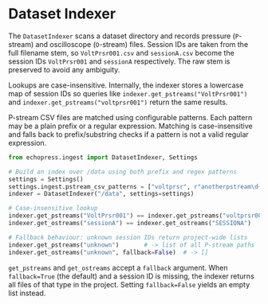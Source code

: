 # Dataset Indexer

The `DatasetIndexer` scans a dataset directory and records pressure (`P`-stream) and oscilloscope (`O`-stream) files. Session IDs are taken from the full filename stem, so `VoltPrsr001.csv` and `sessionA.csv` become the session IDs `VoltPrsr001` and `sessionA` respectively. The raw stem is preserved to avoid any ambiguity.

Lookups are case-insensitive. Internally, the indexer stores a lowercase map of session IDs so queries like `indexer.get_pstreams("VoltPrsr001")` and `indexer.get_pstreams("voltprsr001")` return the same results.

P-stream CSV files are matched using configurable patterns. Each pattern may be a plain prefix or a regular expression. Matching is case-insensitive and falls back to prefix/substring checks if a pattern is not a valid regular expression.

```python
from echopress.ingest import DatasetIndexer, Settings

# Build an index over /data using both prefix and regex patterns
settings = Settings()
settings.ingest.pstream_csv_patterns = ["voltprsr", r"anotherpstream\d+"]
indexer = DatasetIndexer("/data", settings=settings)

# Case-insensitive lookup
indexer.get_pstreams("VoltPrsr001") == indexer.get_pstreams("voltprsr001")
indexer.get_ostreams("sessionA") == indexer.get_ostreams("SESSIONA")

# Fallback behaviour: unknown session IDs return project-wide lists
indexer.get_pstreams("unknown")       # -> list of all P-stream paths
indexer.get_ostreams("unknown", fallback=False)  # -> []
```

`get_pstreams` and `get_ostreams` accept a `fallback` argument. When `fallback=True` (the default) and a session ID is missing, the indexer returns all files of that type in the project. Setting `fallback=False` yields an empty list instead.
